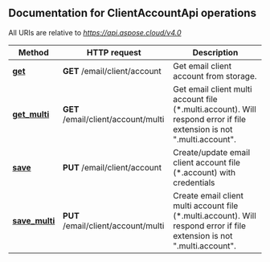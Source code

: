 ## Documentation for ClientAccountApi operations

All URIs are relative to *https://api.aspose.cloud/v4.0*

Method | HTTP request | Description
------ | ------------ | -----------
[**get**](ClientAccountApi.md#get)| **GET** /email/client/account|Get email client account from storage.             
[**get_multi**](ClientAccountApi.md#get_multi)| **GET** /email/client/account/multi|Get email client multi account file (*.multi.account). Will respond error if file extension is not \".multi.account\".             
[**save**](ClientAccountApi.md#save)| **PUT** /email/client/account|Create/update email client account file (*.account) with credentials             
[**save_multi**](ClientAccountApi.md#save_multi)| **PUT** /email/client/account/multi|Create email client multi account file (*.multi.account). Will respond error if file extension is not \".multi.account\".             
